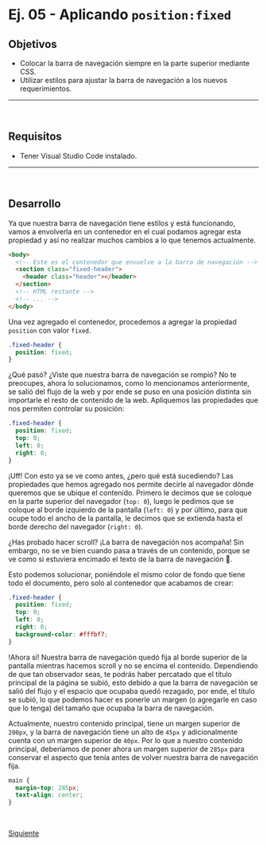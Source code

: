 # Ej. 05 - Aplicando `position:fixed`

## Objetivos
- Colocar la barra de navegación siempre en la parte superior mediante CSS.
- Utilizar estilos para ajustar la barra de navegación a los nuevos requerimientos.

---
<br/>

## Requisitos
- Tener Visual Studio Code instalado.
---
<br/>

## Desarrollo

Ya que nuestra barra de navegación tiene estilos y está funcionando, vamos a
envolverla en un contenedor en el cual podamos agregar esta propiedad y así no
realizar muchos cambios a lo que tenemos actualmente.

```html
<body>
  <!-- Este es el contenedor que envuelve a la barra de navegación -->
  <section class="fixed-header">
    <header class="header"></header>
  </section>
  <!-- HTML restante -->
  <!-- ... -->
</body>
```

Una vez agregado el contenedor, procedemos a agregar la propiedad `position` con
valor `fixed`.

```css
.fixed-header {
  position: fixed;
}
```

¿Qué pasó? ¿Viste que nuestra barra de navegación se rompió? No te preocupes,
ahora lo solucionamos, como lo mencionamos anteriormente, se salió del flujo de
la web y por ende se puso en una posición distinta sin importarle el resto de
contenido de la web. Apliquemos las propiedades que nos permiten controlar su
posición:

```css
.fixed-header {
  position: fixed;
  top: 0;
  left: 0;
  right: 0;
}
```

¡Uff! Con esto ya se ve como antes, ¿pero qué está sucediendo? Las propiedades
que hemos agregado nos permite decirle al navegador dónde queremos que se ubique
el contenido. Primero le decimos que se coloque en la parte superior del
navegador (`top: 0`), luego le pedimos que se coloque al borde izquierdo de la
pantalla (`left: 0`) y por último, para que ocupe todo el ancho de la pantalla,
le decimos que se extienda hasta el borde derecho del navegador (`right: 0`).

¿Has probado hacer scroll? ¡La barra de navegación nos acompaña! Sin embargo,
no se ve bien cuando pasa a través de un contenido, porque se ve como si
estuviera encimado el texto de la barra de navegación :thinking:.

Esto podemos solucionar, poniéndole el mismo color de fondo que tiene todo el
documento, pero solo al contenedor que acabamos de crear:

```css
.fixed-header {
  position: fixed;
  top: 0;
  left: 0;
  right: 0;
  background-color: #fffbf7;
}
```

!Ahora sí! Nuestra barra de navegación quedó fija al borde superior de la
pantalla mientras hacemos scroll y no se encima el contenido. Dependiendo de que
tan observador seas, te podrás haber percatado que el título principal de la
página se subió, esto debido a que la barra de navegación se salió del flujo y
el espacio que ocupaba quedó rezagado, por ende, el título se subió, lo que
podemos hacer es ponerle un margen (o agregarle en caso que lo tenga) del tamaño
que ocupaba la barra de navegación.

Actualmente, nuestro contenido principal, tiene un margen superior de `200px`, y
la barra de navegación tiene un alto de `45px` y adicionalmente cuenta con un
margen superior de `40px`. Por lo que a nuestro contenido principal, deberíamos
de poner ahora un margen superior de `285px` para conservar el aspecto que tenía
antes de volver nuestra barra de navegación fija.

```css
main {
  margin-top: 285px;
  text-align: center;
}
```

<br/>

[Siguiente](../postwork/README.md)